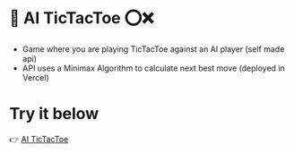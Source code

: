 # 🤖 AI TicTacToe ⭕❌
- Game where you are playing TicTacToe against an AI player (self made api)
- API uses a Minimax Algorithm to calculate next best move (deployed in Vercel)

# Try it below
👉 [AI TicTacToe](https://ai-tictactoe-620bd.web.app)  
